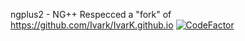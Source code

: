 ngplus2 - NG++ Respecced
a "fork" of https://github.com/Ivark/IvarK.github.io
[![CodeFactor](https://www.codefactor.io/repository/github/usavictor210/ngplusplusrespecced/badge)](https://www.codefactor.io/repository/github/usavictor210/ngplusplusrespecced)
